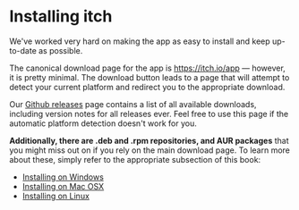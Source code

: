
# Installing itch

We've worked very hard on making the app as easy to install and keep up-to-date
as possible.

The canonical download page for the app is <https://itch.io/app> — however,
it is pretty minimal. The download button leads to a page that will attempt to
detect your current platform and redirect you to the appropriate download.

Our [Github releases]() page contains a list of all available
downloads, including version notes for all releases ever. Feel free to use this page
if the automatic platform detection doesn't work for you.

**Additionally, there are .deb and .rpm repositories, and AUR packages** that
you might miss out on if you rely on the main download page. To learn more about these,
simply refer to the appropriate subsection of this book:

  * [Installing on Windows](windows.md)
  * [Installing on Mac OSX](osx.md)
  * [Installing on Linux](linux/README.md)
